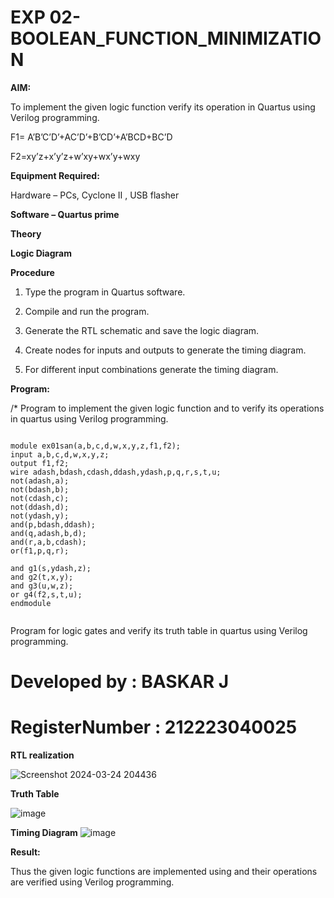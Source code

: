 # EXP 02-BOOLEAN_FUNCTION_MINIMIZATION
**AIM:**

To implement the given logic function verify its operation in Quartus using Verilog programming.

F1= A’B’C’D’+AC’D’+B’CD’+A’BCD+BC’D 

F2=xy’z+x’y’z+w’xy+wx’y+wxy

**Equipment Required:**

Hardware – PCs, Cyclone II , USB flasher

**Software – Quartus prime**

**Theory**

**Logic Diagram**

**Procedure**

1.	Type the program in Quartus software.

2.	Compile and run the program.

3.	Generate the RTL schematic and save the logic diagram.

4.	Create nodes for inputs and outputs to generate the timing diagram.

5.	For different input combinations generate the timing diagram.


**Program:**

/* Program to implement the given logic function and to verify its operations in quartus using Verilog programming. 
```

module ex01san(a,b,c,d,w,x,y,z,f1,f2);
input a,b,c,d,w,x,y,z;
output f1,f2;
wire adash,bdash,cdash,ddash,ydash,p,q,r,s,t,u;
not(adash,a);
not(bdash,b);
not(cdash,c);
not(ddash,d);
not(ydash,y);
and(p,bdash,ddash);
and(q,adash,b,d);
and(r,a,b,cdash);
or(f1,p,q,r);

and g1(s,ydash,z);
and g2(t,x,y);
and g3(u,w,z);
or g4(f2,s,t,u);
endmodule


```

Program for logic gates and verify its truth table in quartus using Verilog programming.

# Developed by : BASKAR J 
# RegisterNumber : 212223040025


**RTL realization**

![Screenshot 2024-03-24 204436](https://github.com/baskarsaraswathy/BOOLEAN_FUNCTION_MINIMIZATION/assets/144871005/dee09fd9-6b44-40ef-afbf-d6ab2e627d53)

**Truth Table**

![image](https://github.com/baskarsaraswathy/BOOLEAN_FUNCTION_MINIMIZATION/assets/144871005/96ebeb42-3093-489e-b6ab-688e9a11d038)

 
**Timing Diagram**
![image](https://github.com/baskarsaraswathy/BOOLEAN_FUNCTION_MINIMIZATION/assets/144871005/4e9caee5-196e-49c4-8caf-a081849bc641)


**Result:**

Thus the given logic functions are implemented using and their operations are verified using Verilog programming.


